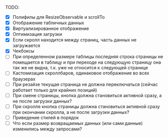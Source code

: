 TODO:

- [x] Полифилы для ResizeObservable и scrollTo
- [x] Отображение табличных данных
- [x] Виртуализированное отображение
- [x] Оптимизация загрузки
- [x] Если скролл находится между страниц, часть данных не загружается
- [x] Чекбоксы
- [ ] При определенном размере таблицы последняя строка страницы не помещается в таблицу и при переходе на следующую страницу она так же не видна, т.к. уже не относится к следующей странице
- [ ] Кастомизация скроллбаров, одинаковое отображение во всех браузерах
- [ ] При резайзе текущая страница не должна переключаться (сейчас работает только для крайних позиций)
- [ ] При смене страницы, кнопка должна становиться активной сразу, а не после загрузки данных?
- [ ] При скролле кнопка страницы должна становиться активной сразу при окончании скролла, а не после загрузки данных?
- [ ] Приведение стилей в порядок
- [ ] Что если размер возвращаемых данных (или сами данные) изменились между запросами?
